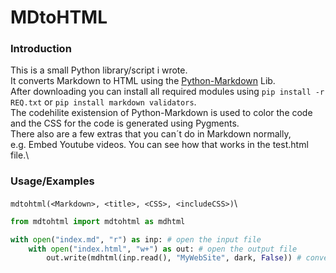 # MDtoHTML

### Introduction

This is a small Python library/script i wrote.\
It converts Markdown to HTML using the [Python-Markdown](https://python-markdown.github.io/) Lib.\
After downloading you can install all required modules using
`pip install -r REQ.txt` or `pip install markdown validators`.\
The codehilite existension of Python-Markdown is used to color the code
and the CSS for the code is generated using Pygments.\
There also are a few extras that you can´t do in Markdown normally,\
e.g. Embed Youtube videos. You can see how that works in the test.html file.\

### Usage/Examples

`mdtohtml(<Markdown>, <title>, <CSS>, <includeCSS>)`\\

``` Python
from mdtohtml import mdtohtml as mdhtml

with open("index.md", "r") as inp: # open the input file
    with open("index.html", "w+") as out: # open the output file
        out.write(mdhtml(inp.read(), "MyWebSite", dark, False)) # convert with the title 'MyWebSite', dark css and no css in the html itself.```
